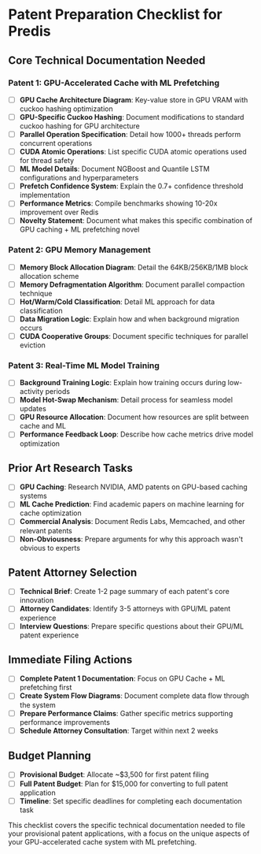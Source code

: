 # Patent Preparation Checklist for Predis

## Core Technical Documentation Needed

### Patent 1: GPU-Accelerated Cache with ML Prefetching

- [ ] **GPU Cache Architecture Diagram**: Key-value store in GPU VRAM with cuckoo hashing optimization
- [ ] **GPU-Specific Cuckoo Hashing**: Document modifications to standard cuckoo hashing for GPU architecture
- [ ] **Parallel Operation Specification**: Detail how 1000+ threads perform concurrent operations
- [ ] **CUDA Atomic Operations**: List specific CUDA atomic operations used for thread safety
- [ ] **ML Model Details**: Document NGBoost and Quantile LSTM configurations and hyperparameters
- [ ] **Prefetch Confidence System**: Explain the 0.7+ confidence threshold implementation
- [ ] **Performance Metrics**: Compile benchmarks showing 10-20x improvement over Redis
- [ ] **Novelty Statement**: Document what makes this specific combination of GPU caching + ML prefetching novel

### Patent 2: GPU Memory Management

- [ ] **Memory Block Allocation Diagram**: Detail the 64KB/256KB/1MB block allocation scheme
- [ ] **Memory Defragmentation Algorithm**: Document parallel compaction technique
- [ ] **Hot/Warm/Cold Classification**: Detail ML approach for data classification
- [ ] **Data Migration Logic**: Explain how and when background migration occurs
- [ ] **CUDA Cooperative Groups**: Document specific techniques for parallel eviction

### Patent 3: Real-Time ML Model Training

- [ ] **Background Training Logic**: Explain how training occurs during low-activity periods
- [ ] **Model Hot-Swap Mechanism**: Detail process for seamless model updates
- [ ] **GPU Resource Allocation**: Document how resources are split between cache and ML
- [ ] **Performance Feedback Loop**: Describe how cache metrics drive model optimization

## Prior Art Research Tasks

- [ ] **GPU Caching**: Research NVIDIA, AMD patents on GPU-based caching systems
- [ ] **ML Cache Prediction**: Find academic papers on machine learning for cache optimization
- [ ] **Commercial Analysis**: Document Redis Labs, Memcached, and other relevant patents
- [ ] **Non-Obviousness**: Prepare arguments for why this approach wasn't obvious to experts

## Patent Attorney Selection

- [ ] **Technical Brief**: Create 1-2 page summary of each patent's core innovation
- [ ] **Attorney Candidates**: Identify 3-5 attorneys with GPU/ML patent experience
- [ ] **Interview Questions**: Prepare specific questions about their GPU/ML patent experience

## Immediate Filing Actions

- [ ] **Complete Patent 1 Documentation**: Focus on GPU Cache + ML prefetching first
- [ ] **Create System Flow Diagrams**: Document complete data flow through the system
- [ ] **Prepare Performance Claims**: Gather specific metrics supporting performance improvements
- [ ] **Schedule Attorney Consultation**: Target within next 2 weeks

## Budget Planning

- [ ] **Provisional Budget**: Allocate ~$3,500 for first patent filing
- [ ] **Full Patent Budget**: Plan for $15,000 for converting to full patent application
- [ ] **Timeline**: Set specific deadlines for completing each documentation task

This checklist covers the specific technical documentation needed to file your provisional patent applications, with a focus on the unique aspects of your GPU-accelerated cache system with ML prefetching.